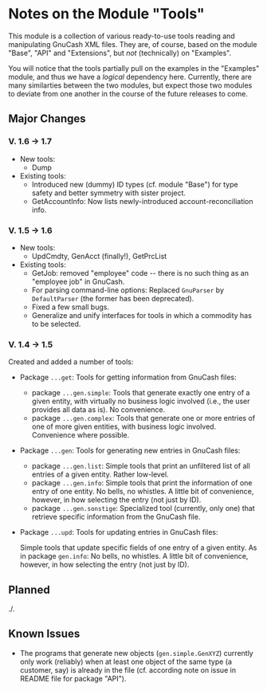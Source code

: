 # Notes on the Module "Tools"

This module is a collection of various ready-to-use tools reading and manipulating GnuCash XML files. They are, of course, based on the module "Base", "API" and "Extensions", but *not* (technically) on "Examples".

You will notice that the tools partially pull on the examples in the "Examples" module, and thus we have a *logical* dependency here. Currently, there are many similarties between the two modules, but expect those two modules to deviate from one another in the course of the future releases to come.

## Major Changes 
### V. 1.6 &rarr; 1.7
* New tools: 
  * Dump
* Existing tools:
  * Introduced new (dummy) ID types (cf. module "Base") for type safety and better symmetry with sister project.
  * GetAccountInfo: Now lists newly-introduced account-reconciliation info.

### V. 1.5 &rarr; 1.6
* New tools: 
  * UpdCmdty, GenAcct (finally!), GetPrcList
* Existing tools: 
  * GetJob: removed "employee" code  -- there is no such thing as an "employee job" in GnuCash.
  * For parsing command-line options: Replaced `GnuParser` by `DefaultParser` (the former has been deprecated).
  * Fixed a few small bugs.
  * Generalize and unify interfaces for tools in which a commodity has to be selected.

### V. 1.4 &rarr; 1.5
Created and added a number of tools:

* Package `...get`: Tools for getting information from GnuCash files:
	* package `...gen.simple`: Tools that generate exactly one entry of a given entity, with virtually no business logic involved (i.e., the user provides all data as is). No convenience.
	* package `...gen.complex`: Tools that generate one or more entries of one of more given entities, with business logic involved. Convenience where possible.
* Package `...gen`: Tools for generating new entries in GnuCash files:
	* package `...gen.list`: Simple tools that print an unfiltered list of all entries of a given entity. Rather low-level.
	* package `...gen.info`: Simple tools that print the information of one entry of one entity. No bells, no whistles. A little bit of convenience, however, in how selecting the entry (not just by ID).
	* package `...gen.sonstige`: Specialized tool (currently, only one) that retrieve specific information from the GnuCash file.
* Package `...upd`: Tools for updating entries in GnuCash files:

	Simple tools that update specific fields of one entry of a given entity. As in package `gen.info`: No bells, no whistles. A little bit of convenience, however, in how selecting the entry (not just by ID).

## Planned
./.

## Known Issues
* The programs that generate new objects (`gen.simple.GenXYZ`) currently only work (reliably) when at least one object of the same type (a customer, say) is already in the file (cf. according note on issue in README file for package "API").
